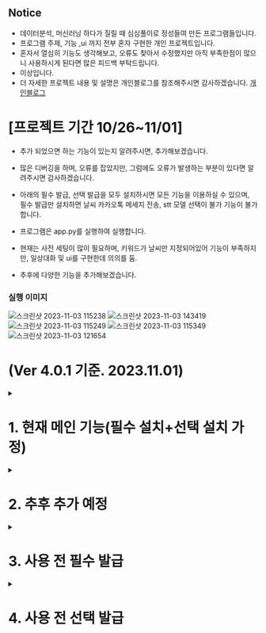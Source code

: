 ## Notice
- 데이터분석, 머신러닝 하다가 질릴 때 심심풀이로 정성들여 만든 프로그램들입니다.
- 프로그램 주제, 기능 ,ui 까지 전부 혼자 구현한 개인 프로젝트입니다. 
- 혼자서 열심히 기능도 생각해보고, 오류도 찾아서 수정했지만 아직 부족한점이 많으니 사용하시게 된다면 많은 피드백 부탁드립니다.
- 이상입니다. 
- 더 자세한 프로젝트 내용 및 설명은 개인블로그를 참조해주시면 감사하겠습니다. 
[개인블로그](https://changsroad.tistory.com/category/%ED%94%84%EB%A1%9C%EC%A0%9D%ED%8A%B8/%EC%9D%8C%EC%84%B1%EB%B9%84%EC%84%9C)


# [프로젝트 기간 10/26~11/01]
- 추가 되었으면 하는 기능이 있는지 알려주시면, 추가해보겠습니다.
- 많은 디버깅을 하며, 오류를 잡았지만, 그럼에도 오류가 발생하는 부분이 있다면 알려주시면 감사하겠습니다.
  
- 아래의 필수 발급, 선택 발급을 모두 설치하시면 모든 기능을 이용하실 수 있으며, <br>
 필수 발급만 설치하면 날씨 카카오톡 메세지 전송, stt 모델 선택이 불가 기능이 불가합니다.
- 프로그램은 app.py를 실행하여 실행합니다.
- 현재는 사전 세팅이 많이 필요하며, 키워드가 날씨만 지정되어있어 기능이 부족하지만, 일상대화 및 ui를 구현한데 의의를 둠.
- 추후에 다양한 기능을 추가해보겠습니다. 

### 실행 이미지
![스크린샷 2023-11-03 115238](https://github.com/Bae-ChangHyun/Voice-secretary/assets/48899047/ce714c11-5442-4829-84a0-a3da763e1dea)
![스크린샷 2023-11-03 143419](https://github.com/Bae-ChangHyun/Voice-secretary/assets/48899047/a748397e-24f2-4a3a-ac80-1ec1a0cb6ac8)
![스크린샷 2023-11-03 115249](https://github.com/Bae-ChangHyun/Voice-secretary/assets/48899047/644382b3-0a70-412e-a910-d90360ef4671)
![스크린샷 2023-11-03 115349](https://github.com/Bae-ChangHyun/Voice-secretary/assets/48899047/1c872014-72c8-4f00-9e28-46ef9196f8d0)
![스크린샷 2023-11-03 121654](https://github.com/Bae-ChangHyun/Voice-secretary/assets/48899047/c00a7c37-0b1b-4797-bf2e-bcee78a215bc)

# (Ver 4.0.1 기준. 2023.11.01)

<details> 
  <summary><h1>1. 현재 메인 기능(필수 설치+선택 설치 가정)</h1></summary>
  
  1. stt(speech to text)모델 선택 가능 → 
  : Speech Recognition liabrary : google speech recoginition,  Vosk, whisper api, whisper local, google cloud speech
  : ETRI api 
  : Openai whisper(로컬설치)

    → speech recognition의 google speech recognition는 기본 사용 가능, vosk / whisper local 은 사전설 치, 나머지 사전 api 발급 필요
  
    → ETRI는 인식률이 낮고, 하루 API호출 건수가 제한되어 있어 추후 삭제 예정

  2. 날씨 알림

    → 사용자의 대화에 “날씨”가 들어가면, 해당 대화를 네이버에 query로 입력하여 날씨를 받아옴. 
  
    → 단, 사용자가 날씨를 묻는건지, 날씨에 대한 얘기를 하던 무조건 호출 (추후 의도파악 api등을 이용하여 구분 예정)
  
    → 카카오톡 토큰이 발급 및 사전 세팅이 되어있으면 지정된 사용자들에게 날씨를 전송.

  3. 일상 대화

    → genie labs의 일상채팅 api를 이용하여 키워드(날씨)가 들어가지 않은 음성 인식시, 일상 채팅을 시도. 
  
    → 첫 답변은 잘하지만, 이전 대화기록을 인자로 넣어줘도 대화가 매끄럽지 않고 이전 대화 내용을 인식 못함.(추후 api 변경 혹은 버그가 있으면 수정 예정)

  4. flask를 이용한 웹 ui

    → flask를 이용하여 서버를 열고, 웹 페이지로 구현함. 
  
    → 웹페이지 내에서 모델 선택하고 프로그램이 실행되도록 구현하였음.

  5. 대화 기록 저장
     → sqlite3를 이용하여, 대화기록을 저장(추후 대화기록을 결과창에서 확인 혹은 다운로드 가능하도록 수정 예정)

  </details>

<details> 
  <summary><h1>2. 추후 추가 예정</h1></summary>
  1. speech recognition의 다른 api들도 사용할 수 있도록 코드는 수정해놓았지만, api사전발급이 필요하여 block 처리해둠 <br>
  네이버의 clova나 apple등의 다른 api도 알아보고 있음. 
  
  2. 의도파악 혹은 일상채팅 api를 변경 혹은 모델을 직접 prompt tuning하여 더 매끄러운 대화가 진행되도록 변경 예정
     
  3. 날씨 외의 다른 메인 키워드들 등록 예정(주식, 뉴스 등)
     
  4.대화 기록 db을 result에서 확인하거나, 다운로드 받을 수 있도록 수정 예정(현재는 디렉토리에 자동저장됨) 
   
  5. 웹 디자인, 기능 추가
 </details>

<details> 
  <summary><h1>3. 사용 전 필수 발급</h1></summary>
    <details>
    <summary><h2>1. Genie labs api 발급</h2></summary>
      : 본 voice secretary는 genie labs의 일상대화 api를 통해 대화를 하도록 구성되었음.<br>  
    메인 키워드(날씨 등)외에는 모두 genie labs api를 이용하여 대화를 진행하도록 프로그래밍. <br>  
    아래 발급절차를 통해 발급받고, utils-api_token_list.py에 저장해야함. 이 키들은 모두 local에만 저장됨.<br>  
      
    1-1. [KT GenieLabs에 접속하여, 회원가입 ](https://genielabs.ai/main/genielabs/index)
    
    1-2. [상단의 API→NLP API로 이동하여 일상채팅 API를 클릭.]
    ![Untitled](https://github.com/Bae-ChangHyun/toy_project/assets/48899047/e2ada1d0-e505-41a1-988b-3ca9a5a4cb22)
  
    1-3. API 사용신청 버튼을 클릭후, 게시판에 형식에 맞게 신청하여 API 발급
   ![Untitled 1](https://github.com/Bae-ChangHyun/toy_project/assets/48899047/2c522a2d-be6e-4e6e-a31c-3aaa3eeb181e)
  
    1-4. API발급이 완료되었으면, 화면 상단의 Developer Console의 Developer 클릭후 이동하여
   화면 위의 Client id와 Client secret을 복사하여, 프로젝트 디렉토리의 utils-api_token_list.py에 genie에 해당하는 부분에 입력하고, 아래 My APIs에서 일상채팅 활성화 후 저장
   ![Untitled 1](https://github.com/Bae-ChangHyun/toy_project/assets/48899047/bfabbdb8-6051-457d-8403-a125cf38080e)
   ![Untitled 3](https://github.com/Bae-ChangHyun/toy_project/assets/48899047/d3519a13-2c49-4f76-9dcc-ee9a2a48c971)
   ![Untitled 4](https://github.com/Bae-ChangHyun/toy_project/assets/48899047/43927863-3380-4600-9a30-abdbc23eeea2)
   ![Untitled 5](https://github.com/Bae-ChangHyun/toy_project/assets/48899047/aac19a23-5629-4e19-be88-cd12d113a844)
   
    1-5. id와 secret만 입력해놓으면, 추후 함수 내에서 certificate가 자동으로 실행되고, 프로그램이 정상 실행됨.
  
    1-6  본인의 api 사용량은 genie labs 홈페이지의 Developer Console의 Dashboard에서 확인할 수 있음.
   ![Untitled 6](https://github.com/Bae-ChangHyun/toy_project/assets/48899047/68670a93-a01d-4ea8-95e1-ab5226670f64)
   ![Untitled 7](https://github.com/Bae-ChangHyun/toy_project/assets/48899047/b19b6452-3a4d-428e-b7bb-aaa04cd2e065)
   
   </details>
   <details>
   <summary><h2>2. requirements.txt</h2></summary>
    gpu 관련한 라이브러리를 제외한 모든 라이브러리를 설치.<br> 
    가상환경을 생성하고, 아래 코드를 이용하여 모든 라이브러리 설치<br> 
    pip install -r requirements.txt <br>
   </details>
</details>

<details> 
  <summary><h1>4. 사용 전 선택 발급</h1></summary>
  <details>
    <summary><h2>1. kakao access token 발급</h2></summary>
    : 본 voice secretary는 키워드(날씨)를 입력했을 때, 날씨 정보를 지정된 사용자에게 카카오톡 메세지로 전송. <br> 이를 위해 kakao api를 사용하게 됨. <br> 
    
  자세한 발급절차는 아래 링크에 설명되있음. <br> 
    
  발급받은 후, rest_api, access_token, refresh_token을 모두 디렉토리의 utils-api_token_list.py에 저장해야함. 이 키들은 모두 local에만 저장.<br> 
    
  [카카오톡 access token 발급받기](https://changsroad.tistory.com/349)
    
  이후 개인에게 보내기 ,친구에게 보내기 또한 추가설정을 해줘야만 가능.<br> 
    
  아래 절차들을 통해 kakao developers에서 미리 세팅을 해줘야 정상적으로 메세지가 전송됨.<br> 
    
  [카카오톡 api로 나에게 메세지 보내기](https://changsroad.tistory.com/366)
    
  [카카오톡 api로 친구한테 메세지 보내기](https://changsroad.tistory.com/367)
  </details>

  <details>
    <summary><h2>2. ETRI sst api key 발급</h2></summary>
  
  ETRI 한국전자통신연구원에서 제공되는 한국어 인식 API로 일일 1000건 사용 가능.<br> 
    
  아래 링크에서 API키를 신청하여 발급받은 후, 디렉토리내의 utils-api_token_list.py에 넣어주면 정상적으로 실행가능.<br> 
    
  [AI API/DATA](https://aiopen.etri.re.kr/)
  </details>
  <details>
    <summary><h2>3. Whisper 설치</h2></summary>
  open ai sst 모델인 whisper. 버전에 따라 매우 우수한 성능을 보이며 api도 제공되지만, 유료이며 본 프로젝트 특성상 개인 비서용으로 제작되어 local에 whisper을 직접 설치하여 프로그래밍하였음.
  
  아래 링크에서 whisper을 정상적으로 설치하고, 프로젝트 가상환경에 해당 라이브러리 및 gpu가 사용가능한 환경을 만들어놔야 정상적으로 실행가능. 
  
  [Open ai - Whisper 설치](https://changsroad.tistory.com/361)
  </details>
</details>

